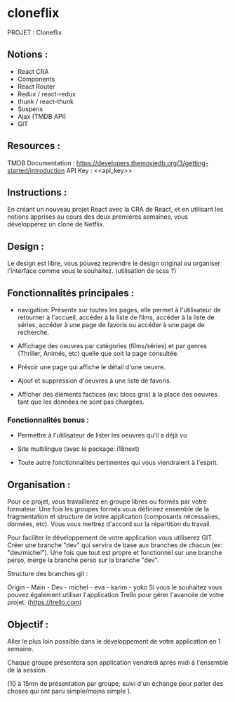 # cloneflix

PROJET : Cloneflix

## Notions :
- React CRA
- Components
- React Router
- Redux / react-redux
- thunk / react-thunk
- Suspens
- Ajax (TMDB API)
- GIT

## Resources :
TMDB Documentation : https://developers.themoviedb.org/3/getting-started/introduction
API Key : <<api_key>>

## Instructions :
En créant un nouveau projet React avec la CRA de React, et en utilisant les notions apprises au cours des deux premières semaines, vous développerez un clone de Netflix.

## Design :
Le design est libre, vous pouvez reprendre le design original ou organiser l'interface comme vous le souhaitez. (utilisation de scss ?)

## Fonctionnalités principales :
- navigation: Présente sur toutes les pages, elle permet à l'utilisateur de retourner à l'accueil, accéder à la liste de films, accéder à la liste de séries, accéder à une page de favoris ou accéder à une page de recherche.

- Affichage des oeuvres par catégories (films/séries) et par genres (Thriller, Animés, etc) quelle que soit la page consultée.

- Prévoir une page qui affiche le détail d'une oeuvre.

- Ajout et suppression d'oeuvres à une liste de favoris.

- Afficher des éléments factices (ex: blocs gris) à la place des oeuvres tant que les données ne sont pas chargées.

### Fonctionnalités bonus :
- Permettre à l'utilisateur de lister les oeuvres qu'il a déjà vu

- Site multilingue (avec le package: i18next)

- Toute autre fonctionnalités pertinentes qui vous viendraient à l'esprit.

## Organisation :

Pour ce projet, vous travaillerez en groupe libres ou formés par votre formateur. Une fois les groupes formés vous définirez ensemble de la fragmentation et structure de votre application (composants nécessaires, données, etc). Vous vous mettrez d'accord sur la répartition du travail.

Pour faciliter le développement de votre application vous utiliserez GIT. Créer une branche "dev" qui servira de base aux branches de chacun (ex: "dev/michel"). Une fois que tout est propre et fonctionnel sur une branche perso, merge la branche perso sur la branche "dev".

Structure des branches git :

Origin
    - Main
    - Dev
        - michel
        - eva
        - karim
        - yoko
Si vous le souhaitez vous pouvez également utiliser l'application Trello pour gérer l'avancée de votre projet. (https://trello.com)

## Objectif :
Aller le plus loin possible dans le développement de votre application en 1 semaine.

Chaque groupe présentera son application vendredi après midi à l'ensemble de la session.

(10 à 15mn de présentation par groupe, suivi d'un échange pour parler des choses qui ont paru simple/moins simple ).